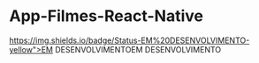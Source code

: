 # App-Filmes-React-Native
https://img.shields.io/badge/Status-EM%20DESENVOLVIMENTO-yellow">EM DESENVOLVIMENTO</text><text x="1155" y="140" transform="scale(.1)" fill="#fff" textLength="1330">EM DESENVOLVIMENTO</text></g></svg>
